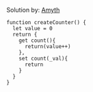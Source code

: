 Solution by: [Amyth](https://github.com/amitg01)

```
function createCounter() {
  let value = 0
  return {
    get count(){
      return(value++)
    },
    set count(_val){
      return
    }
  }
}
```
